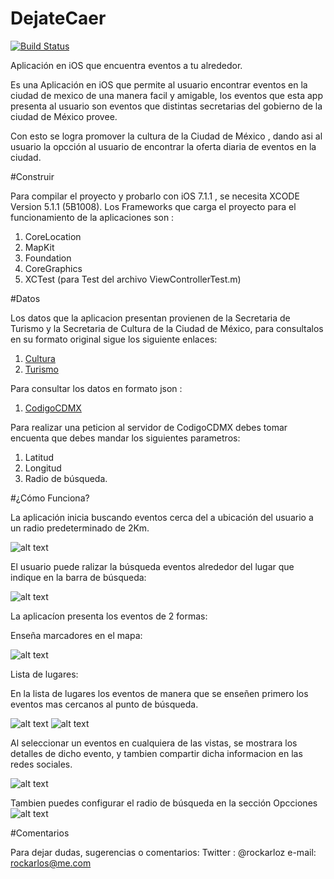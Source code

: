 DejateCaer
==========

[![Build Status](https://travis-ci.org/LabPLC/DejateCaer.svg?branch=master)](https://travis-ci.org/LabPLC/DejateCaer)

Aplicación en iOS que encuentra eventos a tu alrededor.

Es una Aplicación en iOS que permite al usuario encontrar eventos en la ciudad de mexico de una manera facil y amigable, los eventos que esta app presenta al usuario son eventos que distintas secretarias del gobierno de la ciudad de México provee.

Con esto se logra promover la cultura de la Ciudad de México , dando asi al usuario la opcción al usuario de encontrar la oferta diaria de eventos en la ciudad.

#Construir 

Para compilar el proyecto y probarlo con iOS 7.1.1  , se necesita XCODE Version 5.1.1 (5B1008).
Los Frameworks que carga el proyecto para el funcionamiento de la aplicaciones son :

1. CoreLocation
2. MapKit
3. Foundation 
4. CoreGraphics
5. XCTest (para Test  del archivo ViewControllerTest.m)

#Datos 

Los datos que la aplicacion presentan provienen de la Secretaria de Turismo y la Secretaria de Cultura de la Ciudad de México, para consultalos en su formato original sigue los siguiente enlaces:

1. [Cultura](http://www.cultura.df.gob.mx/index.php/cartelera/eventos)
2. [Turismo](http://www.mexicocity.gob.mx/calendario.php?cat=21100&sub=0&evento=2014-4-19)

Para consultar los datos en formato json :

1.  [CodigoCDMX](http://codigo.labplc.mx/~rockarloz/dejatecaer/dejatecaer.php?longitud=-99.13330667&latitud=19.42342714&radio=2000&fecha=2014-03-18)

Para realizar una peticion al servidor de CodigoCDMX debes tomar encuenta que debes mandar los siguientes parametros:
1. Latitud
2. Longitud
3. Radio de búsqueda.

#¿Cómo Funciona?

La aplicación inicia buscando eventos cerca del a ubicación del usuario a un radio predeterminado de 2Km.

![alt text](https://github.com/LabPLC/DejateCaer/blob/master/Capturas/cerca.png?raw=true "cerca")

El usuario puede ralizar la búsqueda eventos alrededor del lugar que indique en la barra de búsqueda:

![alt text](https://github.com/LabPLC/DejateCaer/blob/master/Capturas/buscar.png?raw=true "buscar")

La aplicacíon presenta los eventos de 2 formas:

Enseña marcadores en el mapa:

![alt text](https://github.com/LabPLC/DejateCaer/blob/master/Capturas/mapa.png?raw=true "mapa")

Lista de lugares:

En la lista de lugares los eventos de manera que se enseñen primero los eventos mas cercanos al punto de búsqueda.

![alt text](https://github.com/LabPLC/DejateCaer/blob/master/Capturas/lista.png?raw=true "lista")
![alt text](https://github.com/LabPLC/DejateCaer/blob/master/Capturas/lista2.png?raw=true "lista2")

Al seleccionar un eventos en cualquiera de las vistas, se mostrara los detalles de dicho evento, y tambien compartir dicha informacion en las redes sociales.

![alt text](https://github.com/LabPLC/DejateCaer/blob/master/Capturas/detalles.png?raw=true "detalles")

Tambien puedes configurar el radio de búsqueda en la sección Opcciones
![alt text](https://github.com/LabPLC/DejateCaer/blob/master/Capturas/opcciones.png?raw=true "opcciones")

#Comentarios

Para dejar dudas, sugerencias o comentarios:
Twitter : @rockarloz
e-mail: rockarlos@me.com

